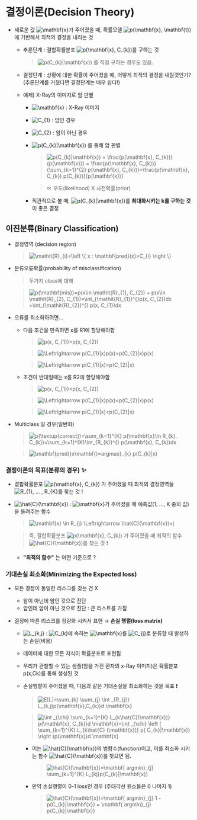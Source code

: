 # 결정이론(Decision Theory)

+ 새로운 값 <img src="https://latex.codecogs.com/gif.latex?\mathbf{x}" title="\mathbf{x}" />가 주어졌을 때, 확률모델 <img src="https://latex.codecogs.com/gif.latex?p(\mathbf{x},&space;\mathbf{t})" title="p(\mathbf{x}, \mathbf{t})" />에 기반해서 최적의 결정을 내리는 것

   + 추론단계 : 결합확률분포 <img src="https://latex.codecogs.com/gif.latex?p(\mathbf{x},&space;C_{k})" title="p(\mathbf{x}, C_{k})" />를 구하는 것 
      > <img src="https://latex.codecogs.com/gif.latex?p(C_{k}|\mathbf{x})" title="p(C_{k}|\mathbf{x})" /> 를 직접 구하는 경우도 있음.   
      
   + 결정단계 : 상황에 대한 확률이 주어졌을 때, 어떻게 최적의 결정을 내릴것인가? (추론단계를 거쳤다면 결정단계는 매우 쉽다!)
   
   + 예제) X-Ray의 이미지로 암 판별
      + <img src="https://latex.codecogs.com/gif.latex?\mathbf{x}" title="\mathbf{x}" /> : X-Ray 이미지
      + <img src="https://latex.codecogs.com/gif.latex?C_{1}" title="C_{1}" /> : 암인 경우
      + <img src="https://latex.codecogs.com/gif.latex?C_{2}" title="C_{2}" /> : 암이 아닌 경우
      + <img src="https://latex.codecogs.com/gif.latex?p(C_{k}|\mathbf{x})" title="p(C_{k}|\mathbf{x})" /> 를 통해 암 판별
         > <img src="https://latex.codecogs.com/gif.latex?p(C_{k}|\mathbf{x})&space;=&space;\frac{p(\mathbf{x},&space;C_{k})}{p(\mathbf{x})}&space;=&space;\frac{p(\mathbf{x},&space;C_{k})}{\sum_{k=1}^{2}&space;p(\mathbf{x},&space;C_{k})}=\frac{p(\mathbf{x},&space;C_{k})&space;p(C_{k})}{p(\mathbf{x})}" title="p(C_{k}|\mathbf{x}) = \frac{p(\mathbf{x}, C_{k})}{p(\mathbf{x})} = \frac{p(\mathbf{x}, C_{k})}{\sum_{k=1}^{2} p(\mathbf{x}, C_{k})}=\frac{p(\mathbf{x}, C_{k}) p(C_{k})}{p(\mathbf{x})}" />   
         
         > ∝ 우도(likelihood) X 사전확률(prior)
      + 직관적으로 볼 때, <img src="https://latex.codecogs.com/gif.latex?p(C_{k}|\mathbf{x})" title="p(C_{k}|\mathbf{x})" />를 **최대화시키는 k를 구하는 것** 이 좋은 결정   
      
## 이진분류(Binary Classification)
+ 결정영역 (decision region)   
   
   > <img src="https://latex.codecogs.com/gif.latex?\mathit{R}_{i}=\left&space;\{&space;x&space;:&space;\mathbf{pred}(x)=C_{i}&space;\right&space;\}" title="\mathit{R}_{i}=\left \{ x : \mathbf{pred}(x)=C_{i} \right \}" />   
      
+ 분류오류확률(probability of misclassification)   
   
   > 두가지 class에 대해   
    
   > <img src="https://latex.codecogs.com/gif.latex?p(\mathbf{mis})=p(x\in&space;\mathit{R}_{1},&space;C_{2})&space;&plus;&space;p(x\in&space;\mathit{R}_{2},&space;C_{1})=\int_{\mathit{R}_{1}}^{}p(x,&space;C_{2})dx&space;&plus;\int_{\mathit{R}_{2}}^{}&space;p(x,&space;C_{1})dx" title="p(\mathbf{mis})=p(x\in \mathit{R}_{1}, C_{2}) + p(x\in \mathit{R}_{2}, C_{1})=\int_{\mathit{R}_{1}}^{}p(x, C_{2})dx +\int_{\mathit{R}_{2}}^{} p(x, C_{1})dx" />   
      
+ 오류를 최소화하려면...
   + 다음 조건을 만족하면 x를 R1에 할당해야함   
      
      > <img src="https://latex.codecogs.com/gif.latex?p(x,&space;C_{1})>p(x,&space;C_{2})" title="p(x, C_{1})>p(x, C_{2})" />   
         
      > <img src="https://latex.codecogs.com/gif.latex?\Leftrightarrow&space;p(C_{1}|x)p(x)>p(C_{2}|x)p(x)" title="\Leftrightarrow p(C_{1}|x)p(x)>p(C_{2}|x)p(x)" />   
         
      > <img src="https://latex.codecogs.com/gif.latex?\Leftrightarrow&space;p(C_{1}|x)>p(C_{2}|x)" title="\Leftrightarrow p(C_{1}|x)>p(C_{2}|x)" />   
         
         
   + 조건이 반대일때는 x를 R2에 할당해야함   
      
      > <img src="https://latex.codecogs.com/gif.latex?p(x,&space;C_{1})<p(x,&space;C_{2})" title="p(x, C_{1})<p(x, C_{2})" />   
         
      > <img src="https://latex.codecogs.com/gif.latex?\Leftrightarrow&space;p(C_{1}|x)p(x)<p(C_{2}|x)p(x)" title="\Leftrightarrow p(C_{1}|x)p(x)<p(C_{2}|x)p(x)" />   
         
      > <img src="https://latex.codecogs.com/gif.latex?\Leftrightarrow&space;p(C_{1}|x)<p(C_{2}|x)" title="\Leftrightarrow p(C_{1}|x)<p(C_{2}|x)" />   
         
+ Multiclass 일 경우(일반화) 
 
   >  <img src="https://latex.codecogs.com/gif.latex?p(\textup{correct})=\sum_{k=1}^{K}&space;p(\mathbf{x}\in&space;R_{k},&space;C_{k})=\sum_{k=1}^{K}\int_{R_{k}}^{}&space;p(\mathbf{x},&space;C_{k})dx" title="p(\textup{correct})=\sum_{k=1}^{K} p(\mathbf{x}\in R_{k}, C_{k})=\sum_{k=1}^{K}\int_{R_{k}}^{} p(\mathbf{x}, C_{k})dx" />   
    
   > <img src="https://latex.codecogs.com/gif.latex?\mathbf{pred(}x\mathbf{)=argmax}_{k}&space;p(C_{k}|x)" title="\mathbf{pred(}x\mathbf{)=argmax}_{k} p(C_{k}|x)" />   
    
### 결정이론의 목표(분류의 경우) ✨
   + 결합확률분포 <img src="https://latex.codecogs.com/gif.latex?p(\mathbf{x},&space;C_{k})" title="p(\mathbf{x}, C_{k})" /> 가 주어졌을 때 최적의 결정영역들 <img src="https://latex.codecogs.com/gif.latex?R_{1},&space;...&space;,&space;R_{K}" title="R_{1}, ... , R_{K}" />를 찾는 것 !
   
   + <img src="https://latex.codecogs.com/gif.latex?\hat{C}(\mathbf{x})" title="\hat{C}(\mathbf{x})" /> : <img src="https://latex.codecogs.com/gif.latex?\mathbf{x}" title="\mathbf{x}" />가 주어졌을 때 예측값(1, ..., K 중의 값)을 돌려주는 함수
   
      > <img src="https://latex.codecogs.com/gif.latex?\mathbf{x}&space;\in&space;R_{j}&space;\Leftrightarrow&space;\hat{C}(\mathbf{x})=j" title="\mathbf{x} \in R_{j} \Leftrightarrow \hat{C}(\mathbf{x})=j" />
      
      > 즉, 결합확률분포 <img src="https://latex.codecogs.com/gif.latex?p(\mathbf{x},&space;C_{k})" title="p(\mathbf{x}, C_{k})" /> 가 주어졌을 때 최적의 함수 <img src="https://latex.codecogs.com/gif.latex?\hat{C}(\mathbf{x})" title="\hat{C}(\mathbf{x})" />를 찾는 것 ❗

      + **"최적의 함수"** 는 어떤 기준으로 ?  
 
### 기대손실 최소화(Minimizing the Expected loss)
+ 모든 결정이 동일한 리스크를 갖는 건 X 
   + 암이 아닌데 암인 것으로 진단 
   + 암인데 암이 아닌 것으로 진단 : 큰 리스트를 가짐

+ 결정에 따른 리스크를 정량화 시켜서 표현 → **손실 행렬(loss matrix)**
   + <img src="https://latex.codecogs.com/gif.latex?L_{k,j}" title="L_{k,j}" /> : <img src="https://latex.codecogs.com/gif.latex?C_{k}" title="C_{k}" />에 속하는 <img src="https://latex.codecogs.com/gif.latex?\mathbf{x}" title="\mathbf{x}" />를 <img src="https://latex.codecogs.com/gif.latex?C_{j}" title="C_{j}" />로 분류할 때 발생하는 손실(비용)
   
   + 데이터에 대한 모든 지식이 확률분포로 표현됨
   + 우리가 관찰할 수 있는 샘플(암을 가진 환자의 x-Ray 이미지)은 확률분포 p(x,Ck)를 통해 생성된 것
   + 손실행렬이 주어졌을 때, 다음과 같은 기대손실을 최소화하는 것을 목표 ❗
   
      > <img src="https://latex.codecogs.com/gif.latex?E[L]=\sum_{k}&space;\sum_{j}&space;\int&space;_{R_{j}}&space;L_{k,j}p(\mathbf{x},C_{k})d&space;\mathbf{x}" title="E[L]=\sum_{k} \sum_{j} \int _{R_{j}} L_{k,j}p(\mathbf{x},C_{k})d \mathbf{x}" />   
      
      > <img src="https://latex.codecogs.com/gif.latex?\int&space;_{\chi}&space;\sum_{k=1}^{K}&space;L_{k\hat{C}(\mathbf{x})}&space;p(\mathbf{x},&space;C_{k})d&space;\mathbf{x}=\int&space;_{\chi}&space;\left&space;(&space;\sum_{k=1}^{K}&space;L_{k\hat{C}&space;(\mathbf{x})}&space;p(&space;C_{k}|\mathbf{x})&space;\right&space;)p(\mathbf{x})d&space;\mathbf{x}" title="\int _{\chi} \sum_{k=1}^{K} L_{k\hat{C}(\mathbf{x})} p(\mathbf{x}, C_{k})d \mathbf{x}=\int _{\chi} \left ( \sum_{k=1}^{K} L_{k\hat{C} (\mathbf{x})} p( C_{k}|\mathbf{x}) \right )p(\mathbf{x})d \mathbf{x}" />   
      
      + 이는 <img src="https://latex.codecogs.com/gif.latex?\hat{C}(\mathbf{x})" title="\hat{C}(\mathbf{x})" />의 범함수(function)이고, 이를 최소화 시키는 함수 <img src="https://latex.codecogs.com/gif.latex?\hat{C}(\mathbf{x})" title="\hat{C}(\mathbf{x})" />를 찾으면 됨.
      
         > <img src="https://latex.codecogs.com/gif.latex?\hat{C}(\mathbf{x})=\mathbf{&space;argmin}_{j}&space;\sum_{k=1}^{K}&space;L_{kj}p(C_{k}|\mathbf{x})" title="\hat{C}(\mathbf{x})=\mathbf{ argmin}_{j} \sum_{k=1}^{K} L_{kj}p(C_{k}|\mathbf{x})" />   
      
      + 만약 손실행렬이 0-1 loss인 경우 (주대각선 원소들은 0 나머지 1)
      
         > <img src="https://latex.codecogs.com/gif.latex?\hat{C}(\mathbf{x})=\mathbf{&space;argmin}_{j}&space;1&space;-&space;p(C_{k}|\mathbf{x})&space;=&space;\mathbf{&space;argmin}_{j}&space;p(C_{k}|\mathbf{x})" title="\hat{C}(\mathbf{x})=\mathbf{ argmin}_{j} 1 - p(C_{k}|\mathbf{x}) = \mathbf{ argmin}_{j} p(C_{k}|\mathbf{x})" />   
      
      
   
   
   
   

